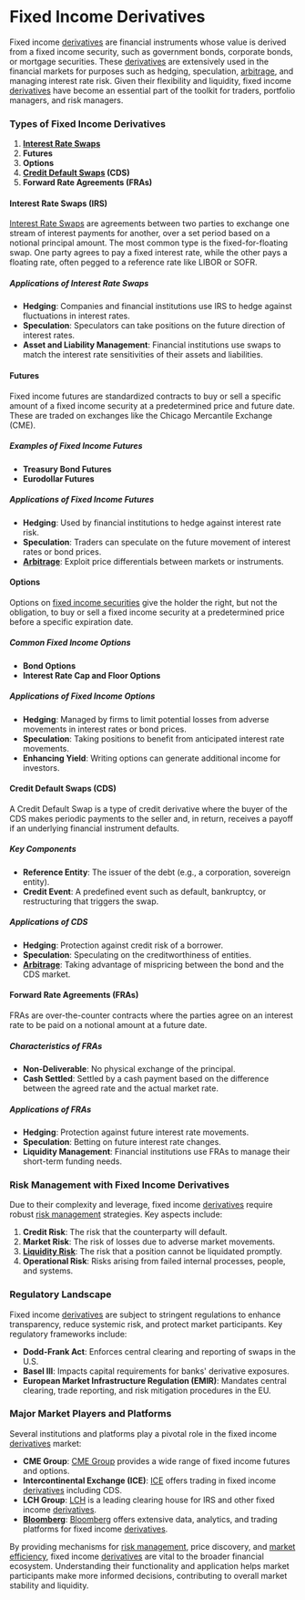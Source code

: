 # Fixed Income Derivatives

Fixed income [derivatives](../d/derivatives.md) are financial instruments whose value is derived from a fixed income security, such as government bonds, corporate bonds, or mortgage securities. These [derivatives](../d/derivatives.md) are extensively used in the financial markets for purposes such as hedging, speculation, [arbitrage](../a/arbitrage.md), and managing interest rate risk. Given their flexibility and liquidity, fixed income [derivatives](../d/derivatives.md) have become an essential part of the toolkit for traders, portfolio managers, and risk managers.

### Types of Fixed Income Derivatives
1. **[Interest Rate Swaps](../i/interest_rate_swaps.md)**
2. **Futures**
3. **Options**
4. **[Credit Default Swaps](../c/credit_default_swaps.md) (CDS)**
5. **Forward Rate Agreements (FRAs)**

#### Interest Rate Swaps (IRS)
[Interest Rate Swaps](../i/interest_rate_swaps.md) are agreements between two parties to exchange one stream of interest payments for another, over a set period based on a notional principal amount. The most common type is the fixed-for-floating swap. One party agrees to pay a fixed interest rate, while the other pays a floating rate, often pegged to a reference rate like LIBOR or SOFR.

##### Applications of Interest Rate Swaps
- **Hedging**: Companies and financial institutions use IRS to hedge against fluctuations in interest rates.
- **Speculation**: Speculators can take positions on the future direction of interest rates.
- **Asset and Liability Management**: Financial institutions use swaps to match the interest rate sensitivities of their assets and liabilities.

#### Futures
Fixed income futures are standardized contracts to buy or sell a specific amount of a fixed income security at a predetermined price and future date. These are traded on exchanges like the Chicago Mercantile Exchange (CME).

##### Examples of Fixed Income Futures
- **Treasury Bond Futures**
- **Eurodollar Futures**

##### Applications of Fixed Income Futures
- **Hedging**: Used by financial institutions to hedge against interest rate risk.
- **Speculation**: Traders can speculate on the future movement of interest rates or bond prices.
- **[Arbitrage](../a/arbitrage.md)**: Exploit price differentials between markets or instruments.

#### Options
Options on [fixed income securities](../f/fixed_income_securities.md) give the holder the right, but not the obligation, to buy or sell a fixed income security at a predetermined price before a specific expiration date.

##### Common Fixed Income Options
- **Bond Options**
- **Interest Rate Cap and Floor Options**

##### Applications of Fixed Income Options
- **Hedging**: Managed by firms to limit potential losses from adverse movements in interest rates or bond prices.
- **Speculation**: Taking positions to benefit from anticipated interest rate movements.
- **Enhancing Yield**: Writing options can generate additional income for investors.

#### Credit Default Swaps (CDS)
A Credit Default Swap is a type of credit derivative where the buyer of the CDS makes periodic payments to the seller and, in return, receives a payoff if an underlying financial instrument defaults.

##### Key Components
- **Reference Entity**: The issuer of the debt (e.g., a corporation, sovereign entity).
- **Credit Event**: A predefined event such as default, bankruptcy, or restructuring that triggers the swap.

##### Applications of CDS
- **Hedging**: Protection against credit risk of a borrower.
- **Speculation**: Speculating on the creditworthiness of entities.
- **[Arbitrage](../a/arbitrage.md)**: Taking advantage of mispricing between the bond and the CDS market.

#### Forward Rate Agreements (FRAs)
FRAs are over-the-counter contracts where the parties agree on an interest rate to be paid on a notional amount at a future date.

##### Characteristics of FRAs
- **Non-Deliverable**: No physical exchange of the principal.
- **Cash Settled**: Settled by a cash payment based on the difference between the agreed rate and the actual market rate.

##### Applications of FRAs
- **Hedging**: Protection against future interest rate movements.
- **Speculation**: Betting on future interest rate changes.
- **Liquidity Management**: Financial institutions use FRAs to manage their short-term funding needs.

### Risk Management with Fixed Income Derivatives
Due to their complexity and leverage, fixed income [derivatives](../d/derivatives.md) require robust [risk management](../r/risk_management.md) strategies. Key aspects include:

1. **Credit Risk**: The risk that the counterparty will default.
2. **Market Risk**: The risk of losses due to adverse market movements.
3. **[Liquidity Risk](../l/liquidity_risk.md)**: The risk that a position cannot be liquidated promptly.
4. **Operational Risk**: Risks arising from failed internal processes, people, and systems.

### Regulatory Landscape
Fixed income [derivatives](../d/derivatives.md) are subject to stringent regulations to enhance transparency, reduce systemic risk, and protect market participants. Key regulatory frameworks include:

- **Dodd-Frank Act**: Enforces central clearing and reporting of swaps in the U.S.
- **Basel III**: Impacts capital requirements for banks' derivative exposures.
- **European Market Infrastructure Regulation (EMIR)**: Mandates central clearing, trade reporting, and risk mitigation procedures in the EU.

### Major Market Players and Platforms
Several institutions and platforms play a pivotal role in the fixed income [derivatives](../d/derivatives.md) market:

- **CME Group**: [CME Group](https://www.cmegroup.com) provides a wide range of fixed income futures and options.
- **Intercontinental Exchange (ICE)**: [ICE](https://www.theice.com) offers trading in fixed income [derivatives](../d/derivatives.md) including CDS.
- **LCH Group**: [LCH](https://www.lch.com) is a leading clearing house for IRS and other fixed income [derivatives](../d/derivatives.md).
- **[Bloomberg](../b/bloomberg.md)**: [Bloomberg](https://www.bloomberg.com) offers extensive data, analytics, and trading platforms for fixed income [derivatives](../d/derivatives.md).

By providing mechanisms for [risk management](../r/risk_management.md), price discovery, and [market efficiency](../m/market_efficiency.md), fixed income [derivatives](../d/derivatives.md) are vital to the broader financial ecosystem. Understanding their functionality and application helps market participants make more informed decisions, contributing to overall market stability and liquidity.